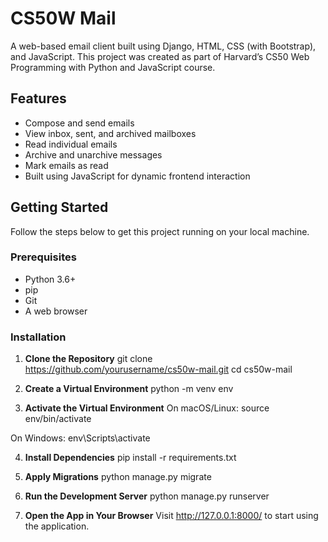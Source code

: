 # CS50W Mail
A web-based email client built using Django, HTML, CSS (with Bootstrap), and JavaScript. This project was created as part of Harvard’s CS50 Web Programming with Python and JavaScript course.

## Features
- Compose and send emails
- View inbox, sent, and archived mailboxes
- Read individual emails
- Archive and unarchive messages
- Mark emails as read
- Built using JavaScript for dynamic frontend interaction

## Getting Started
Follow the steps below to get this project running on your local machine.

### Prerequisites
- Python 3.6+
- pip
- Git
- A web browser

### Installation

1. **Clone the Repository**
git clone https://github.com/yourusername/cs50w-mail.git
cd cs50w-mail

2. **Create a Virtual Environment**
python -m venv env

3. **Activate the Virtual Environment**
On macOS/Linux:
source env/bin/activate

On Windows:
env\Scripts\activate

4. **Install Dependencies**
pip install -r requirements.txt

5. **Apply Migrations**
python manage.py migrate

6. **Run the Development Server**
python manage.py runserver

7. **Open the App in Your Browser**
Visit http://127.0.0.1:8000/ to start using the application.
